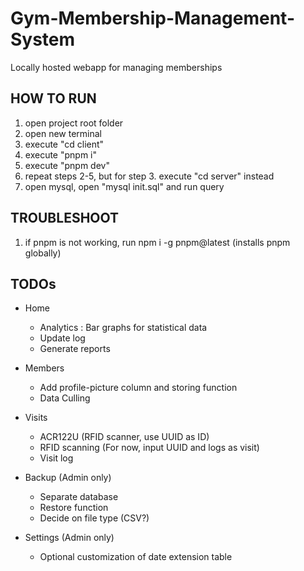 # Gym-Membership-Management-System
Locally hosted webapp for managing memberships

## HOW TO RUN
1. open project root folder
2. open new terminal
3. execute "cd client"
4. execute "pnpm i"
5. execute "pnpm dev"
6. repeat steps 2-5, but for step 3. execute "cd server" instead
7. open mysql, open "mysql init.sql" and run query

## TROUBLESHOOT
1. if pnpm is not working, run npm i -g pnpm@latest (installs pnpm globally)

## TODOs
- Home
  - Analytics : Bar graphs for statistical data
  - Update log
  - Generate reports

- Members
  - Add profile-picture column and storing function
  - Data Culling

- Visits
  - ACR122U (RFID scanner, use UUID as ID)
  - RFID scanning  (For now, input UUID and logs as visit)
  - Visit log

- Backup (Admin only)
  - Separate database
  - Restore function
  - Decide on file type (CSV?)

- Settings (Admin only)
  - Optional customization of date extension table